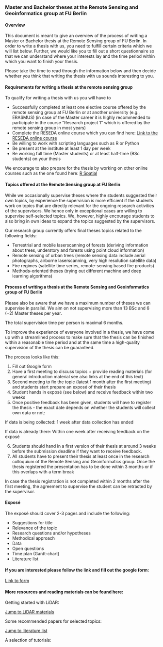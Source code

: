 ### Master and Bachelor theses at the Remote Sensing and Geoinformatics group at FU Berlin

#### Overview
This document is meant to give an overview of the process of writing a Master or Bachelor thesis at the Remote Sensing group of FU Berlin. In order to write a thesis with us, you need to fulfill certain criteria which we will list below. Further, we would like you to fill out a short questionnaire so that we can understand where your interests lay and the time period within which you want to finish your thesis. 

Please take the time to read through the information below and then decide whether you think that writing the thesis with us sounds interesting to you.

#### Requirements for writing a thesis at the remote sensing group

To qualify for writing a thesis with us you will have to

 - Successfully completed at least one elective course offered by the remote sensing group at FU Berlin or at another university (e.g., ERASMUS) (in case of the Master career it is highly recommended to participate in the course "Research project 1" which is offered by the remote sensing group in most years)
 - Complete the RESEDA online course which you can find here: [Link to the RESEDA online course](https://remote-sensing-at-fu-berlin.github.io/RESEDA/)
 - Be willing to work with scripting languages such as R or Python
 - Be present at the institute at least 1 day per week 
 - Be working full time (Master students) or at least half-time (BSc students) on your thesis

We encourage to also prepare for the thesis by working on other online courses such as the one found here: [R Spatial](https://rspatial.org/raster/rs/index.html)

#### Topics offered at the Remote Sensing group at FU Berlin

While we occasionally supervise theses where the students suggested their own topics, by experience the supervision is more efficient if the students work on topics that are directly relevant for the ongoing research activities of the supervisors. We hence only in exceptional cases are willing to supervise self-selected topics. We, however, highly encourage students to also bring in own ideas to expand the topics suggested by the supervisors.

Our research group currently offers final theses topics related to the following fields:

 - Terrestrial and mobile laserscanning of forests (deriving information about trees, understory and forests using point cloud information)
 - Remote sensing of urban trees (remote sensing data include aerial photographs, airborne laserscanning, very high resolution satellite data) 
 - Fire regimes (satellite time series, remote-sensing based fire products)
 - Methods-oriented theses (trying out different machine and deep learning algorithms)

#### Process of writing a thesis at the Remote Sensing and Geoinformatics group of FU Berlin

Please also be aware that we have a maximum number of theses we can supervise in parallel. We aim on not supervising more than 13 BSc and 6 (+2) Master theses per year. 

The total supervision time per person is maximal 6 months.

To improve the experience of everyone involved in a thesis, we have come up with a streamlined process to make sure that the thesis can be finished within a reasonable time period and at the same time a high-quality supervision of the thesis can be guaranteed. 



The process looks like this:

 1. Fill out Google form 
 2. Have a first meeting to discuss topics + provide reading materials (for general introduction material see also links at the end of this text)
 3.  Second meeting to fix the topic (latest 1 month after the first meeting) and students start prepare an exposé of their thesis
 4. Student hands in exposé (see below) and receive feedback within two weeks
 5. Once positive feedback has been given, students will have to register the thesis - the exact date depends on whether the students will collect own data or not: 

If data is being collected: 1 week after data collection has ended

If data is already there: Within one week after receiving feedback on the exposé

6. Students should hand in a first version of their thesis at around 3 weeks before the submission deadline if they want to receive feedback.
7. All students have to present their thesis at least once in the research colloquium of the Remote Sensing and Geoinformatics group. Once the thesis registered the presentation has to be done within 3 months or if this overlaps with a term break

In case the thesis registration is not completed within 2 months after the first meeting, the agreement to supervise the student can be retracted by the supervisor.

#### Exposé
The exposé should cover 2-3 pages and include the following:

 - Suggestions for title
 - Relevance of the topic
 - Research questions and/or hypotheses
 - Methodical approach
 - Data
 - Open questions
 - Time plan (Gantt-chart)
 - Literature list

#### If you are interested please follow the link and fill out the google form:

[Link to form](https://docs.google.com/forms/d/e/1FAIpQLSfkVLWmebZavfqO6NZPy1OthF-27SdOiiYELbPSNn7u5nKSxQ/viewform?usp=dialog)



#### More resources and reading materials can be found here:

Getting started with LiDAR:

[Jump to LiDAR materials](https://github.com/fabianfassnacht/Getting_started_with_LiDAR)

Some recommended papers for selected topics:

[Jump to literature list](https://github.com/fabianfassnacht/Getting_started_with_LiDAR)

A selection of tutorials:

